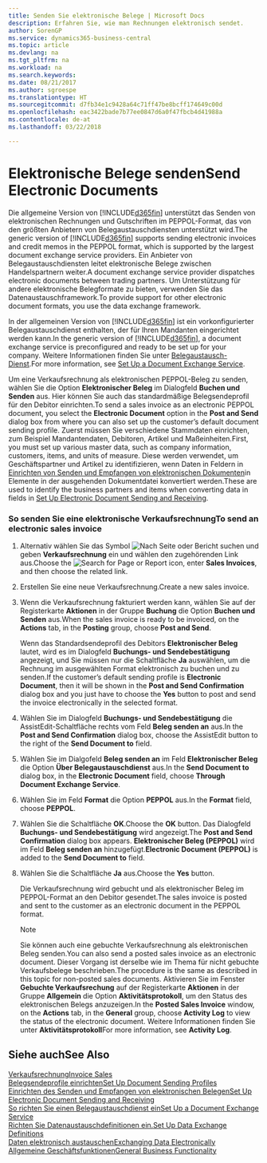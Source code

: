 ```yaml
---
title: Senden Sie elektronische Belege | Microsoft Docs
description: Erfahren Sie, wie man Rechnungen elektronisch sendet.
author: SorenGP
ms.service: dynamics365-business-central
ms.topic: article
ms.devlang: na
ms.tgt_pltfrm: na
ms.workload: na
ms.search.keywords: 
ms.date: 08/21/2017
ms.author: sgroespe
ms.translationtype: HT
ms.sourcegitcommit: d7fb34e1c9428a64c71ff47be8bcff174649c00d
ms.openlocfilehash: eac3422bade7b77ee0847d6a0f47fbcb4d41988a
ms.contentlocale: de-at
ms.lasthandoff: 03/22/2018

---
```

# <a name="send-electronic-documents"></a><span data-ttu-id="df7d5-103">Elektronische Belege senden</span><span class="sxs-lookup"><span data-stu-id="df7d5-103">Send Electronic Documents</span></span>
<span data-ttu-id="df7d5-104">Die allgemeine Version von [!INCLUDE[d365fin](includes/d365fin_md.md)] unterstützt das Senden von elektronischen Rechnungen und Gutschriften im PEPPOL-Format, das von den größten Anbietern von Belegaustauschdiensten unterstützt wird.</span><span class="sxs-lookup"><span data-stu-id="df7d5-104">The generic version of [!INCLUDE[d365fin](includes/d365fin_md.md)] supports sending electronic invoices and credit memos in the PEPPOL format, which is supported by the largest document exchange service providers.</span></span> <span data-ttu-id="df7d5-105">Ein Anbieter von Belegaustauschdiensten leitet elektronische Belege zwischen Handelspartnern weiter.</span><span class="sxs-lookup"><span data-stu-id="df7d5-105">A document exchange service provider dispatches electronic documents between trading partners.</span></span> <span data-ttu-id="df7d5-106">Um Unterstützung für andere elektronische Belegformate zu bieten, verwenden Sie das Datenaustauschframework.</span><span class="sxs-lookup"><span data-stu-id="df7d5-106">To provide support for other electronic document formats, you use the data exchange framework.</span></span>  

 <span data-ttu-id="df7d5-107">In der allgemeinen Version von [!INCLUDE[d365fin](includes/d365fin_md.md)] ist ein vorkonfigurierter Belegaustauschdienst enthalten, der für Ihren Mandanten eingerichtet werden kann.</span><span class="sxs-lookup"><span data-stu-id="df7d5-107">In the generic version of [!INCLUDE[d365fin](includes/d365fin_md.md)], a document exchange service is preconfigured and ready to be set up for your company.</span></span> <span data-ttu-id="df7d5-108">Weitere Informationen finden Sie unter [Belegaustausch-Dienst](across-how-to-set-up-a-document-exchange-service.md).</span><span class="sxs-lookup"><span data-stu-id="df7d5-108">For more information, see [Set Up a Document Exchange Service](across-how-to-set-up-a-document-exchange-service.md).</span></span>  

 <span data-ttu-id="df7d5-109">Um eine Verkaufsrechnung als elektronischen PEPPOL-Beleg zu senden, wählen Sie die Option **Elektronischer Beleg** im Dialogfeld **Buchen und Senden** aus. Hier können Sie auch das standardmäßige Belegsendeprofil für den Debitor einrichten.</span><span class="sxs-lookup"><span data-stu-id="df7d5-109">To send a sales invoice as an electronic PEPPOL document, you select the **Electronic Document** option in the **Post and Send** dialog box from where you can also set up the customer’s default document sending profile.</span></span> <span data-ttu-id="df7d5-110">Zuerst müssen Sie verschiedene Stammdaten einrichten, zum Beispiel Mandantendaten, Debitoren, Artikel und Maßeinheiten.</span><span class="sxs-lookup"><span data-stu-id="df7d5-110">First, you must set up various master data, such as company information, customers, items, and units of measure.</span></span> <span data-ttu-id="df7d5-111">Diese werden verwendet, um Geschäftspartner und Artikel zu identifizieren, wenn Daten in Feldern in [Einrichten von Senden und Empfangen von elektronischen Dokumenten](across-how-to-set-up-electronic-document-sending-and-receiving.md)in Elemente in der ausgehenden Dokumentdatei konvertiert werden.</span><span class="sxs-lookup"><span data-stu-id="df7d5-111">These are used to identify the business partners and items when converting data in fields in [Set Up Electronic Document Sending and Receiving](across-how-to-set-up-electronic-document-sending-and-receiving.md).</span></span>  

### <a name="to-send-an-electronic-sales-invoice"></a><span data-ttu-id="df7d5-112">So senden Sie eine elektronische Verkaufsrechnung</span><span class="sxs-lookup"><span data-stu-id="df7d5-112">To send an electronic sales invoice</span></span>  

1.  <span data-ttu-id="df7d5-113">Alternativ wählen Sie das Symbol ![Nach Seite oder Bericht suchen](media/ui-search/search_small.png "Nach Seite oder Bericht suchen") und geben **Verkaufsrechnung** ein und wählen den zugehörenden Link aus.</span><span class="sxs-lookup"><span data-stu-id="df7d5-113">Choose the ![Search for Page or Report](media/ui-search/search_small.png "Search for Page or Report icon") icon, enter **Sales Invoices**, and then choose the related link.</span></span>  

2.  <span data-ttu-id="df7d5-114">Erstellen Sie eine neue Verkaufsrechnung.</span><span class="sxs-lookup"><span data-stu-id="df7d5-114">Create a new sales invoice.</span></span>  

3.  <span data-ttu-id="df7d5-115">Wenn die Verkaufsrechnung fakturiert werden kann, wählen Sie auf der Registerkarte **Aktionen** in der Gruppe **Buchung** die Option **Buchen und Senden** aus.</span><span class="sxs-lookup"><span data-stu-id="df7d5-115">When the sales invoice is ready to be invoiced, on the **Actions** tab, in the **Posting** group, choose **Post and Send**.</span></span>  

     <span data-ttu-id="df7d5-116">Wenn das Standardsendeprofil des Debitors **Elektronischer Beleg** lautet, wird es im Dialogfeld **Buchungs- und Sendebestätigung** angezeigt, und Sie müssen nur die Schaltfläche **Ja** auswählen, um die Rechnung im ausgewählten Format elektronisch zu buchen und zu senden.</span><span class="sxs-lookup"><span data-stu-id="df7d5-116">If the customer’s default sending profile is **Electronic Document**, then it will be shown in the **Post and Send Confirmation** dialog box and you just have to choose the **Yes** button to post and send the invoice electronically in the selected format.</span></span>  

4.  <span data-ttu-id="df7d5-117">Wählen Sie im Dialogfeld **Buchungs- und Sendebestätigung** die AssistEdit-Schaltfläche rechts vom Feld **Beleg senden an** aus.</span><span class="sxs-lookup"><span data-stu-id="df7d5-117">In the **Post and Send Confirmation** dialog box, choose the AssistEdit button to the right of the **Send Document to** field.</span></span>  

5.  <span data-ttu-id="df7d5-118">Wählen Sie im Dialgofeld **Beleg senden an** im Feld **Elektronischer Beleg** die Option **Über Belegaustauschdienst** aus.</span><span class="sxs-lookup"><span data-stu-id="df7d5-118">In the **Send Document to** dialog box, in the **Electronic Document** field, choose **Through Document Exchange Service**.</span></span>  

6.  <span data-ttu-id="df7d5-119">Wählen Sie im Feld **Format** die Option **PEPPOL** aus.</span><span class="sxs-lookup"><span data-stu-id="df7d5-119">In the **Format** field, choose **PEPPOL**.</span></span>  

7.  <span data-ttu-id="df7d5-120">Wählen Sie die Schaltfläche **OK**.</span><span class="sxs-lookup"><span data-stu-id="df7d5-120">Choose the **OK** button.</span></span> <span data-ttu-id="df7d5-121">Das Dialogfeld **Buchungs- und Sendebestätigung** wird angezeigt.</span><span class="sxs-lookup"><span data-stu-id="df7d5-121">The **Post and Send Confirmation** dialog box appears.</span></span> <span data-ttu-id="df7d5-122">**Elektronischer Beleg (PEPPOL)** wird im Feld **Beleg senden an** hinzugefügt.</span><span class="sxs-lookup"><span data-stu-id="df7d5-122">**Electronic Document (PEPPOL)** is added to the **Send Document to** field.</span></span>  

8.  <span data-ttu-id="df7d5-123">Wählen Sie die Schaltfläche **Ja** aus.</span><span class="sxs-lookup"><span data-stu-id="df7d5-123">Choose the **Yes** button.</span></span>  

     <span data-ttu-id="df7d5-124">Die Verkaufsrechnung wird gebucht und als elektronischer Beleg im PEPPOL-Format an den Debitor gesendet.</span><span class="sxs-lookup"><span data-stu-id="df7d5-124">The sales invoice is posted and sent to the customer as an electronic document in the PEPPOL format.</span></span>  

    > [!NOTE]  
    >  <span data-ttu-id="df7d5-125">Sie können auch eine gebuchte Verkaufsrechnung als elektronischen Beleg senden.</span><span class="sxs-lookup"><span data-stu-id="df7d5-125">You can also send a posted sales invoice as an electronic document.</span></span> <span data-ttu-id="df7d5-126">Dieser Vorgang ist derselbe wie im Thema für nicht gebuchte Verkaufsbelege beschrieben.</span><span class="sxs-lookup"><span data-stu-id="df7d5-126">The procedure is the same as described in this topic for non-posted sales documents.</span></span> <span data-ttu-id="df7d5-127">Aktivieren Sie im Fenster **Gebuchte Verkaufsrechung** auf der Registerkarte **Aktionen** in der Gruppe **Allgemein** die Option **Aktivitätsprotokoll**, um den Status des elektronischen Belegs anzuzeigen.</span><span class="sxs-lookup"><span data-stu-id="df7d5-127">In the **Posted Sales Invoice** window, on the **Actions** tab, in the **General** group, choose **Activity Log** to view the status of the electronic document.</span></span> <span data-ttu-id="df7d5-128">Weitere Informationen finden Sie unter **Aktivitätsprotokoll**</span><span class="sxs-lookup"><span data-stu-id="df7d5-128">For more information, see **Activity Log**.</span></span>  

## <a name="see-also"></a><span data-ttu-id="df7d5-129">Siehe auch</span><span class="sxs-lookup"><span data-stu-id="df7d5-129">See Also</span></span>  
[<span data-ttu-id="df7d5-130">Verkaufsrechnung</span><span class="sxs-lookup"><span data-stu-id="df7d5-130">Invoice Sales</span></span>](sales-how-invoice-sales.md)  
[<span data-ttu-id="df7d5-131">Belegsendeprofile einrichten</span><span class="sxs-lookup"><span data-stu-id="df7d5-131">Set Up Document Sending Profiles</span></span>](sales-how-setup-document-send-profiles.md)  
[<span data-ttu-id="df7d5-132">Einrichten des Senden und Empfangen von elektronischen Belegen</span><span class="sxs-lookup"><span data-stu-id="df7d5-132">Set Up Electronic Document Sending and Receiving</span></span>](across-how-to-set-up-electronic-document-sending-and-receiving.md)  
[<span data-ttu-id="df7d5-133">So richten Sie einen Belegaustauschdienst ein</span><span class="sxs-lookup"><span data-stu-id="df7d5-133">Set Up a Document Exchange Service</span></span>](across-how-to-set-up-a-document-exchange-service.md)  
[<span data-ttu-id="df7d5-134">Richten Sie Datenaustauschdefinitionen ein.</span><span class="sxs-lookup"><span data-stu-id="df7d5-134">Set Up Data Exchange Definitions</span></span>](across-how-to-set-up-data-exchange-definitions.md)  
[<span data-ttu-id="df7d5-135">Daten elektronisch austauschen</span><span class="sxs-lookup"><span data-stu-id="df7d5-135">Exchanging Data Electronically</span></span>](across-data-exchange.md)  
[<span data-ttu-id="df7d5-136">Allgemeine Geschäftsfunktionen</span><span class="sxs-lookup"><span data-stu-id="df7d5-136">General Business Functionality</span></span>](ui-across-business-areas.md)  

